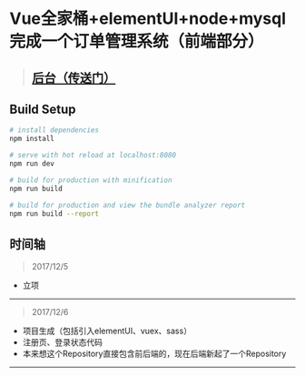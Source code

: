 # Vue全家桶+elementUI+node+mysql完成一个订单管理系统（前端部分）

> ## [后台（传送门）](https://github.com/Qujinghua/node-order)

## Build Setup

``` bash
# install dependencies
npm install

# serve with hot reload at localhost:8080
npm run dev

# build for production with minification
npm run build

# build for production and view the bundle analyzer report
npm run build --report


```

## 时间轴
> 2017/12/5
 - 立项

---------

> 2017/12/6
 - 项目生成（包括引入elementUI、vuex、sass）
 - 注册页、登录状态代码
 - 本来想这个Repository直接包含前后端的，现在后端新起了一个Repository


-------

